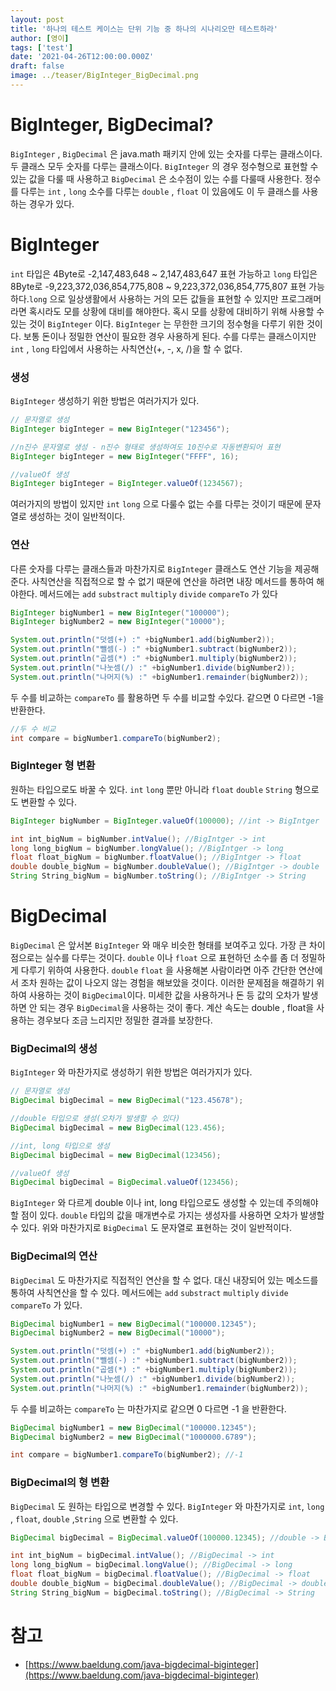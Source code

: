 ```yaml
---
layout: post
title: '하나의 테스트 케이스는 단위 기능 중 하나의 시나리오만 테스트하라'
author: [영이]
tags: ['test']
date: '2021-04-26T12:00:00.000Z'
draft: false
image: ../teaser/BigInteger_BigDecimal.png
---
```


# BigInteger, BigDecimal?

`BigInteger` , `BigDecimal` 은 java.math 패키지 안에 있는 숫자를 다루는 클래스이다. 두 클래스 모두 숫자를 다루는 클래스이다. `BigInteger` 의 경우 정수형으로 표현할 수 있는 값을 다룰 때 사용하고 `BigDecimal` 은 소수점이 있는 수를 다룰때 사용한다. 정수를 다루는 `int` , `long` 소수를 다루는 `double` , `float` 이 있음에도 이 두 클래스를 사용하는 경우가 있다.

# BigInteger

`int` 타입은 4Byte로 -2,147,483,648 ~ 2,147,483,647 표현 가능하고 `long` 타입은 8Byte로 -9,223,372,036,854,775,808 ~ 9,223,372,036,854,775,807 표현 가능 하다.`long` 으로 일상생활에서 사용하는 거의 모든 값들을 표현할 수 있지만 프로그래머라면 혹시라도 모를 상황에 대비를 해야한다. 혹시 모를 상황에 대비하기 위해 사용할 수 있는 것이 `BigInteger` 이다. `BigInteger` 는 무한한 크기의 정수형을 다루기 위한 것이다. 보통 돈이나 정밀한 연산이 필요한 경우 사용하게 된다. 수를 다루는 클래스이지만 `int` , `long` 타입에서 사용하는 사칙연산(+, -, x, /)을 할 수 없다.

### 생성

`BigInteger` 생성하기 위한 방법은 여러가지가 있다.

```java
// 문자열로 생성
BigInteger bigInteger = new BigInteger("123456");

//n진수 문자열로 생성 - n진수 형태로 생성하여도 10진수로 자동변환되어 표현
BigInteger bigInteger = new BigInteger("FFFF", 16);

//valueOf 생성
BigInteger bigInteger = BigInteger.valueOf(1234567);
```

여러가지의 방법이 있지만 `int` `long` 으로 다룰수 없는 수를 다루는 것이기 때문에 문자열로 생성하는 것이 일반적이다.

### 연산

다른 숫자를 다루는 클래스들과 마찬가지로 `BigInteger` 클래스도 연산 기능을 제공해준다. 사칙연산을 직접적으로 할 수 없기 때문에 연산을 하려면 내장 메서드를 통하여 해야한다. 메서드에는 `add` `substract` `multiply` `divide` `compareTo` 가 있다

```java
BigInteger bigNumber1 = new BigInteger("100000");
BigInteger bigNumber2 = new BigInteger("10000");

System.out.println("덧셈(+) :" +bigNumber1.add(bigNumber2));
System.out.println("뺄셈(-) :" +bigNumber1.subtract(bigNumber2));
System.out.println("곱셈(*) :" +bigNumber1.multiply(bigNumber2));
System.out.println("나눗셈(/) :" +bigNumber1.divide(bigNumber2));
System.out.println("나머지(%) :" +bigNumber1.remainder(bigNumber2));
```

두 수를 비교하는 `compareTo` 를 활용하면 두 수를 비교할 수있다. 같으면 0 다르면 -1을 반환한다.

```java
//두 수 비교
int compare = bigNumber1.compareTo(bigNumber2);
```

### BigInteger 형 변환

원하는 타입으로도 바꿀 수 있다. `int` `long` 뿐만 아니라 `float` `double` `String` 형으로도 변환할 수 있다.

```java
BigInteger bigNumber = BigInteger.valueOf(100000); //int -> BigIntger

int int_bigNum = bigNumber.intValue(); //BigIntger -> int
long long_bigNum = bigNumber.longValue(); //BigIntger -> long
float float_bigNum = bigNumber.floatValue(); //BigIntger -> float
double double_bigNum = bigNumber.doubleValue(); //BigIntger -> double
String String_bigNum = bigNumber.toString(); //BigIntger -> String
```

# BigDecimal

`BigDecimal` 은 앞서본 `BigInteger` 와 매우 비슷한 형태를 보여주고 있다. 가장 큰 차이점으로는 실수를 다루는 것이다. `double` 이나 `float` 으로 표현하던 소수를 좀 더 정밀하게 다루기 위하여 사용한다. `double` `float` 을 사용해본 사람이라면 아주 간단한 연산에서 조차 원하는 값이 나오지 않는 경험을 해보았을 것이다. 이러한 문제점을 해결하기 위하여 사용하는 것이 `BigDecimal`이다. 미세한 값을 사용하거나 돈 등 값의 오차가 발생하면 안 되는 경우 `BigDecimal`을 사용하는 것이 좋다. 계산 속도는 double , float을 사용하는 경우보다 조금 느리지만 정밀한 결과를 보장한다.

### BigDecimal의 생성

`BigInteger` 와 마찬가지로 생성하기 위한 방법은 여러가지가 있다.

```java
// 문자열로 생성
BigDecimal bigDecimal = new BigDecimal("123.45678");

//double 타입으로 생성(오차가 발생할 수 있다)
BigDecimal bigDecimal = new BigDecimal(123.456);

//int, long 타입으로 생성
BigDecimal bigDecimal = new BigDecimal(123456);

//valueOf 생성
BigDecimal bigDecimal = BigDecimal.valueOf(123456);

```

`BigInteger` 와 다르게 double 이나 int, long 타입으로도 생성할 수 있는데 주의해야할 점이 있다. `double` 타입의 값을 매개변수로 가지는 생성자를 사용하면 오차가 발생할 수 있다. 위와 마찬가지로 `BigDecimal` 도 문자열로 표현하는 것이 일반적이다.

### BigDecimal의 연산

`BigDecimal` 도 마찬가지로 직접적인 연산을 할 수 없다. 대신 내장되어 있는 메소드를 통하여 사칙연산을 할 수 있다. 메서드에는 `add` `substract` `multiply` `divide` `compareTo` 가 있다.

```java
BigDecimal bigNumber1 = new BigDecimal("100000.12345");
BigDecimal bigNumber2 = new BigDecimal("10000");

System.out.println("덧셈(+) :" +bigNumber1.add(bigNumber2));
System.out.println("뺄셈(-) :" +bigNumber1.subtract(bigNumber2));
System.out.println("곱셈(*) :" +bigNumber1.multiply(bigNumber2));
System.out.println("나눗셈(/) :" +bigNumber1.divide(bigNumber2));
System.out.println("나머지(%) :" +bigNumber1.remainder(bigNumber2));
```

두 수를 비교하는 `compareTo` 는 마찬가지로 같으면 0 다르면 -1 을 반환한다.

```java
BigDecimal bigNumber1 = new BigDecimal("100000.12345");
BigDecimal bigNumber2 = new BigDecimal("1000000.6789");

int compare = bigNumber1.compareTo(bigNumber2); //-1
```

### BigDecimal의 형 변환

`BigDecimal` 도 원하는 타입으로 변경할 수 있다. `BigInteger` 와 마찬가지로 `int`, `long` , `float`, `double` ,`String` 으로 변환할 수 있다.

```java
BigDecimal bigDecimal = BigDecimal.valueOf(100000.12345); //double -> BigDecimal

int int_bigNum = bigDecimal.intValue(); //BigDecimal -> int
long long_bigNum = bigDecimal.longValue(); //BigDecimal -> long
float float_bigNum = bigDecimal.floatValue(); //BigDecimal -> float
double double_bigNum = bigDecimal.doubleValue(); //BigDecimal -> double
String String_bigNum = bigDecimal.toString(); //BigDecimal -> String
```

# 참고

- [https://www.baeldung.com/java-bigdecimal-biginteger](https://www.baeldung.com/java-bigdecimal-biginteger)
